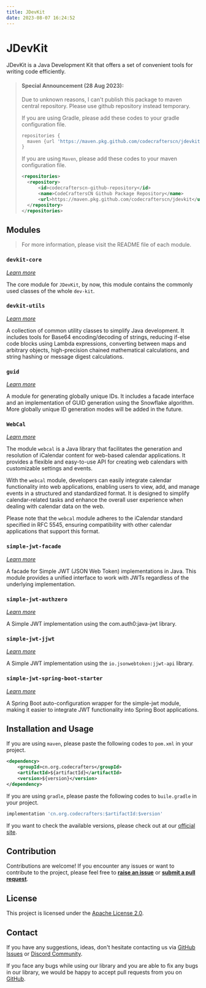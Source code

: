 ```yaml
---
title: JDevKit
date: 2023-08-07 16:24:52
---
```


# JDevKit

JDevKit is a Java Development Kit that offers a set of convenient tools for writing code efficiently.

> #### Special Announcement (28 Aug 2023):
> Due to unknown reasons, I can't publish this package to maven central repository. Please use github repository instead temporary.
> 
> If you are using Gradle, please add these codes to your gradle configuration file.
> ```groovy
> repositories {
>   maven {url 'https://maven.pkg.github.com/codecrafterscn/jdevkit'}
> }
> ```
>
> If you are using `Maven`, please add these codes to your maven configuration file.
> ```xml
> <repositories>
>   <repository>
>       <id>codecrafterscn-github-repository</id>
>       <name>CodeCraftersCN Github Package Repository</name>
>       <url>https://maven.pkg.github.com/codecrafterscn/jdevkit</url>
>   </repository>
> </repositories>
> ```

## Modules

> For more information, please visit the README file of each module.

### `devkit-core`

<span style="font-size: 14px;">_[Learn more](/devkit/devkit-core)_</span>

The core module for `JDevKit`, by now, this module contains the commonly used classes of the whole `dev-kit`.

### `devkit-utils`

<span style="font-size: 14px;">_[Learn more](/devkit/devkit-utils)_</span>

A collection of common utility classes to simplify Java development. It includes tools for Base64 encoding/decoding of strings, reducing if-else code blocks using Lambda expressions, converting between maps and arbitrary objects, high-precision chained mathematical calculations, and string hashing or message digest calculations.

### `guid`

<span style="font-size: 14px;">_[Learn more](/devkit/guid)_</span>

A module for generating globally unique IDs. It includes a facade interface and an implementation of GUID generation using the Snowflake algorithm. More globally unique ID generation modes will be added in the future.

### `WebCal`

<span style="font-size: 14px;">_[Learn more](/devkit/webcal)_</span>

The module `webcal` is a Java library that facilitates the generation and resolution of iCalendar content for web-based calendar applications. It provides a flexible and easy-to-use API for creating web calendars with customizable settings and events.

With the `webcal` module, developers can easily integrate calendar functionality into web applications, enabling users to view, add, and manage events in a structured and standardized format. It is designed to simplify calendar-related tasks and enhance the overall user experience when dealing with calendar data on the web.

Please note that the `webcal` module adheres to the iCalendar standard specified in RFC 5545, ensuring compatibility with other calendar applications that support this format.

### `simple-jwt-facade`

<span style="font-size: 14px;">_[Learn more](/devkit/simple-jwt-facade)_</span>

A facade for Simple JWT (JSON Web Token) implementations in Java. This module provides a unified interface to work with JWTs regardless of the underlying implementation.

### `simple-jwt-authzero`

<span style="font-size: 14px;">_[Learn more](/devkit/simple-jwt-authzero)_</span>

A Simple JWT implementation using the com.auth0:java-jwt library.

### `simple-jwt-jjwt`

<span style="font-size: 14px;">_[Learn more](/devkit/simple-jwt-jjwt)_</span>

A Simple JWT implementation using the `io.jsonwebtoken:jjwt-api` library.

### `simple-jwt-spring-boot-starter`

<span style="font-size: 14px;">_[Learn more](/devkit/simple-jwt-spring-boot-starter)_</span>

A Spring Boot auto-configuration wrapper for the simple-jwt module, making it easier to integrate JWT functionality into Spring Boot applications.

## Installation and Usage

If you are using `maven`, please paste the following codes to `pom.xml` in your project.

```xml 
<dependency>
	<groupId>cn.org.codecrafters</groupId>
    <artifactId>${artifactId}</artifactId>
    <version>${version}</version>
</dependency>
```

If you are using `gradle`, please paste the following codes to `buile.gradle` in your project.

```groovy
implementation 'cn.org.codecrafters:$artifactId:$version'
```

If you want to check the available versions, please check out at our [official site](https://codecrafters.org.cn/devkit/changelog).

## Contribution

Contributions are welcome! If you encounter any issues or want to contribute to the project, please feel free to **[raise an issue](/devkit/issues/new)** or **[submit a pull request](/devkit/compare)**.

## License

This project is licensed under the [Apache License 2.0](LICENSE).

## Contact

If you have any suggestions, ideas, don't hesitate contacting us via [GitHub Issues](/devkit/issues/new) or [Discord Community](https://discord.gg/NQK9tjcBB8).

If you face any bugs while using our library and you are able to fix any bugs in our library, we would be happy to accept pull requests from you on [GitHub](/devkit/compare).